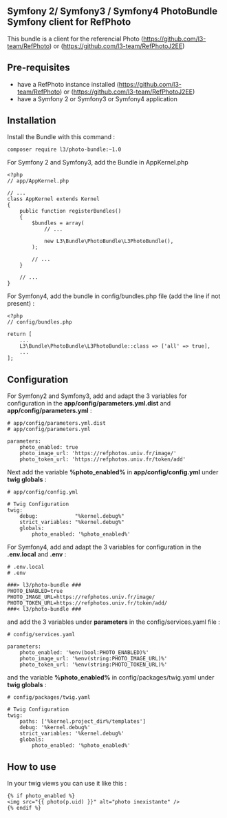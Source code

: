 Symfony 2/ Symfony3 / Symfony4 PhotoBundle Symfony client for RefPhoto
---

This bundle is a client for the referencial Photo (https://github.com/l3-team/RefPhoto) or (https://github.com/l3-team/RefPhotoJ2EE) 


Pre-requisites
---
* have a RefPhoto instance installed (https://github.com/l3-team/RefPhoto) or (https://github.com/l3-team/RefPhotoJ2EE)
* have a Symfony 2 or Symfony3 or Symfony4 application

Installation
---
Install the Bundle with this command :
```
composer require l3/photo-bundle:~1.0
```
 
For Symfony 2 and Symfony3, add the Bundle in AppKernel.php

```
<?php
// app/AppKernel.php

// ...
class AppKernel extends Kernel
{
    public function registerBundles()
    {
        $bundles = array(
            // ...

            new L3\Bundle\PhotoBundle\L3PhotoBundle(),
        );

        // ...
    }

    // ...
}
```

For Symfony4, add the bundle in config/bundles.php file (add the line if not present) :
```
<?php
// config/bundles.php

return [
    ...
    L3\Bundle\PhotoBundle\L3PhotoBundle::class => ['all' => true],
    ...
];
```

Configuration
---

For Symfony2 and Symfony3, add and adapt the 3 variables for configuration in the **app/config/parameters.yml.dist** and **app/config/parameters.yml** :
```
# app/config/parameters.yml.dist
# app/config/parameters.yml

parameters:
    photo_enabled: true
    photo_image_url: 'https://refphotos.univ.fr/image/'
    photo_token_url: 'https://refphotos.univ.fr/token/add'
```

Next add the variable **%photo_enabled%** in **app/config/config.yml** under **twig globals** :
```
# app/config/config.yml

# Twig Configuration
twig:
    debug:            "%kernel.debug%"
    strict_variables: "%kernel.debug%"
    globals:
        photo_enabled: '%photo_enabled%'
```

For Symfony4, add and adapt the 3 variables for configuration in the **.env.local** and **.env** :
```
# .env.local
# .env

###> l3/photo-bundle ###
PHOTO_ENABLED=true
PHOTO_IMAGE_URL=https://refphotos.univ.fr/image/
PHOTO_TOKEN_URL=https://refphotos.univ.fr/token/add/
###< l3/photo-bundle ###
```
and add the 3 variables under **parameters** in the config/services.yaml file :
```
# config/services.yaml

parameters:
    photo_enabled: '%env(bool:PHOTO_ENABLED)%'
    photo_image_url: '%env(string:PHOTO_IMAGE_URL)%'
    photo_token_url: '%env(string:PHOTO_TOKEN_URL)%'
```
and the variable **%photo_enabled%** in config/packages/twig.yaml under **twig globals** :
```
# config/packages/twig.yaml

# Twig Configuration
twig:
    paths: ['%kernel.project_dir%/templates']
    debug: '%kernel.debug%'
    strict_variables: '%kernel.debug%'
    globals:
        photo_enabled: '%photo_enabled%'
``` 


How to use
---

In your twig views you can use it like this :
```
{% if photo_enabled %}
<img src="{{ photo(p.uid) }}" alt="photo inexistante" />
{% endif %}
```
